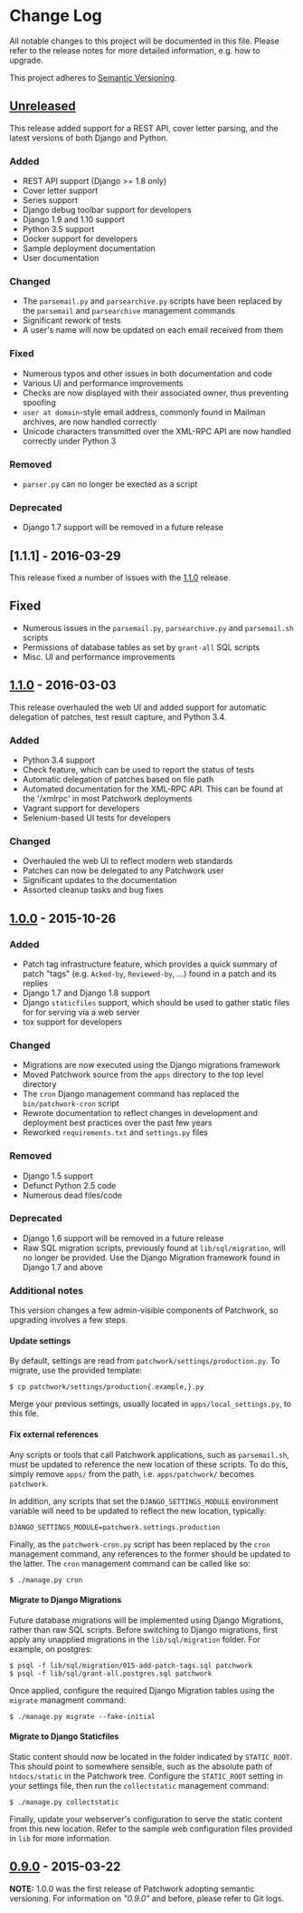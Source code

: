 # Change Log

All notable changes to this project will be documented in this file. Please
refer to the release notes for more detailed information, e.g. how to upgrade.

This project adheres to [Semantic Versioning](http://semver.org/).

## [Unreleased]

This release added support for a REST API, cover letter parsing, and the latest
versions of both Django and Python.

### Added

- REST API support (Django >= 1.8 only)
- Cover letter support
- Series support
- Django debug toolbar support for developers
- Django 1.9 and 1.10 support
- Python 3.5 support
- Docker support for developers
- Sample deployment documentation
- User documentation

### Changed

- The `parsemail.py` and `parsearchive.py` scripts have been replaced by the
  `parsemail` and `parsearchive` management commands
- Significant rework of tests
- A user's name will now be updated on each email received from them

### Fixed

- Numerous typos and other issues in both documentation and code
- Various UI and performance improvements
- Checks are now displayed with their associated owner, thus preventing
  spoofing
- `user at domain`-style email address, commonly found in Mailman archives, are
  now handled correctly
- Unicode characters transmitted over the XML-RPC API are now handled correctly
  under Python 3

### Removed

- `parser.py` can no longer be exected as a script

### Deprecated

- Django 1.7 support will be removed in a future release

## [1.1.1] - 2016-03-29

This release fixed a number of issues with the [1.1.0] release.

## Fixed

- Numerous issues in the `parsemail.py`, `parsearchive.py` and `parsemail.sh`
  scripts
- Permissions of database tables as set by `grant-all` SQL scripts
- Misc. UI and performance improvements

## [1.1.0] - 2016-03-03

This release overhauled the web UI and added support for automatic delegation
of patches, test result capture, and Python 3.4.

### Added

- Python 3.4 support
- Check feature, which can be used to report the status of tests
- Automatic delegation of patches based on file path
- Automated documentation for the XML-RPC API. This can be found at the
  '/xmlrpc' in most Patchwork deployments
- Vagrant support for developers
- Selenium-based UI tests for developers

### Changed

- Overhauled the web UI to reflect modern web standards
- Patches can now be delegated to any Patchwork user
- Significant updates to the documentation
- Assorted cleanup tasks and bug fixes

## [1.0.0] - 2015-10-26

### Added

- Patch tag infrastructure feature, which provides a quick summary of patch
  "tags" (e.g. `Acked-by`, `Reviewed-by`, ...) found in a patch and its replies
- Django 1.7 and Django 1.8 support
- Django `staticfiles` support, which should be used to gather static files for
  for serving via a web server
- tox support for developers

### Changed

- Migrations are now executed using the Django migrations framework
- Moved Patchwork source from the `apps` directory to the top level directory
- The `cron` Django management command has replaced the `bin/patchwork-cron`
  script
- Rewrote documentation to reflect changes in development and deployment best
  practices over the past few years
- Reworked `requirements.txt` and `settings.py` files

### Removed

- Django 1.5 support
- Defunct Python 2.5 code
- Numerous dead files/code

### Deprecated

- Django 1.6 support will be removed in a future release
- Raw SQL migration scripts, previously found at `lib/sql/migration`, will no
  longer be provided. Use the Django Migration framework found in Django 1.7
  and above

### Additional notes

This version changes a few admin-visible components of Patchwork, so upgrading
involves a few steps.

#### Update settings

By default, settings are read from `patchwork/settings/production.py`. To
migrate, use the provided template:

    $ cp patchwork/settings/production{.example,}.py

Merge your previous settings, usually located in `apps/local_settings.py`, to
this file.

#### Fix external references

Any scripts or tools that call Patchwork applications, such as `parsemail.sh`,
must be updated to reference the new location of these scripts. To do this,
simply remove `apps/` from the path, i.e. `apps/patchwork/` becomes
`patchwork`.

In addition, any scripts that set the `DJANGO_SETTINGS_MODULE` environment
variable will need to be updated to reflect the new location, typically:

    DJANGO_SETTINGS_MODULE=patchwork.settings.production

Finally, as the `patchwork-cron.py` script has been replaced by the `cron`
management command, any references to the former should be updated to the
latter. The `cron` management command can be called like so:

    $ ./manage.py cron

#### Migrate to Django Migrations

Future database migrations will be implemented using Django Migrations, rather
than raw SQL scripts. Before switching to Django migrations, first apply any
unapplied migrations in the `lib/sql/migration` folder. For example, on
postgres:

    $ psql -f lib/sql/migration/015-add-patch-tags.sql patchwork
    $ psql -f lib/sql/grant-all.postgres.sql patchwork

Once applied, configure the required Django Migration tables using the
`migrate` managment command:

    $ ./manage.py migrate --fake-initial

#### Migrate to Django Staticfiles

Static content should now be located in the folder indicated by `STATIC_ROOT`.
This should point to somewhere sensible, such as the absolute path of
`htdocs/static` in the Patchwork tree. Configure the `STATIC_ROOT` setting in
your settings file, then run the `collectstatic` management command:

    $ ./manage.py collectstatic

Finally, update your webserver's configuration to serve the static content from
this new location. Refer to the sample web configuration files provided in
`lib` for more information.

## [0.9.0] - 2015-03-22

**NOTE:** 1.0.0 was the first release of Patchwork adopting semantic versioning.
For information on *"0.9.0"* and before, please refer to Git logs.

[Unreleased]: https://github.com/getpatchwork/patchwork/compare/v1.1.0...HEAD
[1.1.0]: https://github.com/getpatchwork/patchwork/compare/v1.0.0...v1.1.0
[1.0.0]: https://github.com/getpatchwork/patchwork/compare/v0.9.0...v1.0.0
[0.9.0]: https://github.com/getpatchwork/patchwork/compare/c561ebe...v0.9.0

